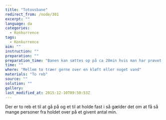 ```yaml
---
title: "Totovsbane"
redirect_from: /node/301
excerpt: ""
language: da
categories: 
  - Konkurrence
tags: 
  - Konkurrence
aim: ""
instruction: ""
preparation: ""
preparation_time: "Banen kan sættes op på ca 20min hvis man har prøvet det før"
time: ""
where: "Mellem to træer gerne over en kløft eller noget vand"
materials: "To reb"
source: ""
solution: ""
gallery:
last_modified_at: 2015-12-10T09:50:53Z
---
```

Der er to reb et til at gå på og et til at holde fast i så gælder det om at få så mange personer fra holdet over på et givent antal min.
